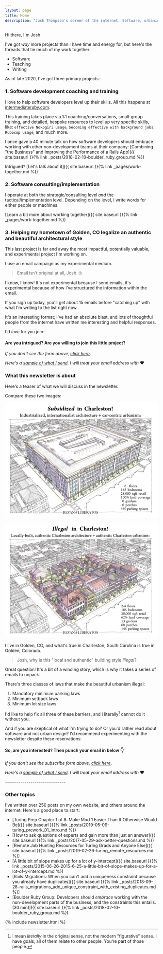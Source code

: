 ```yaml
---
layout: page
title: Home
description: "Josh Thompson's corner of the internet. Software, urbanism, teaching, and a continuous study of the usage of power in the world."
---
```


Hi there, I'm Josh. 

I've got _way_ more projects than I have time and energy for, but here's the threads that tie much of my work together:

- Software
- Teaching
- Writing

As of late 2020, I've got three primary projects:

### 1. Software development coaching and training

I love to help software developers level up their skills. All this happens at [intermediateruby.com](https://intermediateruby.com/).

This training takes place via 1:1 coaching/conversations, small-group training, and detailed, bespoke resources to level up very specific skills, like: `effective Nokogiri usage`, `becoming effective with background jobs`, `Rubocop usage`, and much more.

I once gave a 40 minute talk on how software developers should embrace working with other non-development teams at their company: [Combining "the Business" and Improving the Performance of a Rails App]({{ site.baseurl }}{% link _posts/2018-02-10-boulder_ruby_group.md %})

Intrigued? [Let's talk about it]({{ site.baseurl }}{% link _pages/work-together.md %})

### 2. Software consulting/implementation 

I operate at both the strategic/consulting level _and_ the tactical/implementation level. Depending on the level, I write words for either people or machines.

[Learn a bit more about working together]({{ site.baseurl }}{% link _pages/work-together.md %})

### 3. Helping my hometown of Golden, CO legalize an authentic and beautiful architectural style

This last project is far and away the most impactful, potentially valuable, and experimental project I'm working on.

I use an email campaign as my experimental medium. 

> Email isn't original at all, Josh. 🙄 

I know, I know! It's not experimental because I send emails, it's experimental because of how I've structured the information within the email.

If you sign up today, you'll get about 15 emails before "catching up" with what I'm writing to the list right now.

It's an interesting format; I've had an absolute blast, and lots of thoughtful people from the internet have written me interesting and helpful responses.

I'd _love_ for you join:

<aside class="ck-form">
  <h4>Are you intrigued? Are you willing to join this little project?</h4>
  <script async data-uid="b69af6ca8e" src="https://josh-thompson.ck.page/b69af6ca8e/index.js"></script>
  <p><i>If you don't see the form above, <a href="https://josh-thompson.ck.page/b69af6ca8e">click here</a>.</i></p>
  <p><i>Here's a <a href="https://ckarchive.com/b/27u2hohnplq6">sample of what I send</a>. I will treat your email address with </i>❤️</p>
</aside>

### What this newsletter is about

Here's a teaser of what we will discuss in the newsletter.

Compare these two images:

![subsidized and ugly](/images_2020/subsidized.jpeg)

![illegal but beautiful](/images_2020/illegal.jpg)

I live in Golden, CO, and what's true in Charleston, South Carolina is true in Golden, Colorado. 

> Josh, why is this "local and authentic" building style _illegal_?

Great question! It's a bit of a winding story, which is why it takes a series of emails to unpack.

There's three classes of laws that make the beautiful urbanism illegal:

1. Mandatory minimum parking laws
1. Minimum setback laws
1. Minimum lot size laws

I'd like to help fix all three of these barriers, and I literally[^literally-not-figuratively] cannot do it without you. 

And if you are skeptical of what I'm trying to do? Or you'd rather read about software and not urban design? I'd recommend experimenting with the newsletter despite these reservations:

<aside class="ck-form">
  <h4>So, are you interested? Then punch your email in below 👇</h4>
  <script async data-uid="b69af6ca8e" src="https://josh-thompson.ck.page/b69af6ca8e/index.js"></script>
  <p><i>If you don't see the subscribe form above, <a href="https://josh-thompson.ck.page/b69af6ca8e">click here</a>.</i></p>
  <p><i>Here's a <a href="https://ckarchive.com/b/27u2hohnplq6">sample of what I send</a>. I will treat your email address with </i>❤️</p>
</aside>
-------------------------------

### Other topics

I've written over 250 posts on my own website, and others around the internet. Here's a good place to start:

- [Turing Prep Chapter 1 of 8: Make Mod 1 Easier Than It Otherwise Would Be]({{ site.baseurl }}{% link _posts/2019-05-09-turing_prework_01_intro.md %})
- [How to ask questions of experts and gain more than just an answer]({{ site.baseurl }}{% link _posts/2017-05-29-ask-better-questions.md %})
- [Remote Job Hunting Resources for Turing Grads and Anyone Else]({{ site.baseurl }}{% link _posts/2019-02-26-turing_remote_resources.md %})
- [A little bit of slope makes up for a lot of y-intercept]({{ site.baseurl }}{% link _posts/2015-06-26-2015-6-25-a-little-bit-of-slope-makes-up-for-a-lot-of-y-intercept.md %})
- [Rails Migrations: When you can't add a uniqueness constraint because you already have duplicates]({{ site.baseurl }}{% link _posts/2018-09-28-rails_migrations_add_unique_constraint_with_existing_duplicates.md %})
- [Boulder Ruby Group: Developers should _embrace_ working with the non-development parts of the business, and the constraints this entails. (30 min)]({{ site.baseurl }}{% link _posts/2018-02-10-boulder_ruby_group.md %})


{% include newsletter.html %}

[^literally-not-figuratively]: I mean _literally_ in the original sense, not the modern "figurative" sense. I have goals, all of them relate to other people. You're part of those people.
